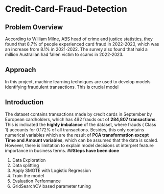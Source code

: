 # Credit-Card-Fraud-Detection
## Problem Overview
According to William Milne, ABS head of crime and justice statistics, they found that 8.7% of people experienced card fraud in 2022-2023, which was an increase from 8.1% in 2021-2022. The survey also found that hald a million Australian had fallen victim to scams in 2022-2023. 
## Approach
In this project, machine learning techniques are used to develop models identifying fraudulent transactions. This is crucial model
## Introduction
The dataset contains transactions made by credit cards in September by European cardholders, which has 492 frauds out of **284,807 transactions**. This is indicated the **highly imbalance** of the dataset, where frauds ( Class 1) accounts for 0.172% of all transactions. 
Besides, this only contains numerical variables which are the result of **PCA transformation except Time and Amount variables**, which can be assumed that the data is scaled. However, there is limitation to explain model decisions ot interpret feature importance in business terms.
**##Steps have been done**
1. Data Exploration
2. Data splitting
3. Apply SMOTE with Logistic Regression
4. Train the model
5. Evaluation Performance
6. GridSearchCV based parameter tuning
   

